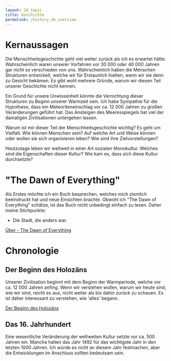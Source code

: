 ```yaml
---
layout: 10_topic
title: Geschichte
permalink: /history_de_overview
---
```


# Kernaussagen

Die Menschheitsgeschichte geht viel weiter zurück als ich es erwartet hätte. Wahrscheinlich waren unserer Vorfahren vor 30 000 oder 40 000 Jahren gar nicht so verschieden von uns. Wahrscheinlich haben die Menschen Strukturen entwickelt, welche wir für Erstaunlich hielten, wenn wir sie denn zu Gesicht bekämen. Es gibt wohl mehrere Gründe, warum wir diesen Teil unserer Geschichte nicht kennen.

Ein Grund für unsere Unwissenheit könnte die Vernichtung dieser Strukturen zu Beginn unserer Warmzeit sein. Ich habe Sympathie für die Hypothese, dass ein Meteoriteneinschlag vor ca. 12 000 Jahren zu großen Veränderungen geführt hat. Das Ansteigen des Meeresspiegels hat viel der damaligen Zivilisationen untergehen lassen. 

Warum ist mir dieser Teil der Menschheitsgeschichte wichtig?
Es geht um Vielfalt. Wie können Menschen sein? Auf welche Art und Weise können oder wollen sie sich organisieren leben? Wie sind ihre Zielvorstellungen?

Heutzutage leben wir weltweit in einer Art sozialen Monokultur. Welches sind die Eigenschaften dieser Kultur? Wie kam es, dass sich diese Kultur durchsetzte?

# "The Dawn of Everything"

Als Erstes möchte ich ein Buch besprechen, welches mich ziemlich beeindruckt hat und neue Einsichten brachte. Obwohl ich "The Dawn of Everything" schätze, ist das Buch nicht unbedingt einfach zu lesen. Daher meine Stichpunkte:

- Die Stadt, die anders war. 

[Über - The Dawn of Everything](on_the_dawn)



# Chronologie

## Der Beginn des Holozäns


Unserer Zivilisation beginnt mit dem Beginn der Warmperiode, welche vor ca. 12 000 Jahren anfing.
Wenn wir verstehen wollen, warum wir heute sind, wie wir sind, reicht es aus, nicht weiter als bis dahin zurück zu schauen. Es ist daher interessant zu verstehen, wie 'alles' begann.

[Der Beginn des Holozäns](holocene_de)


## Das 16. Jahrhundert

Eine wesentliche Veränderung der weltweiten Kultur setzte vor ca. 500 Jahren ein. Manche halten das Jahr 1492 für das wichtigste Jahr in den letzten 1000 Jahren. Ich würde es nicht an diesem Jahr festmachen, aber die Entwicklungen im Anschluss sollten bedeutsam sein. 




